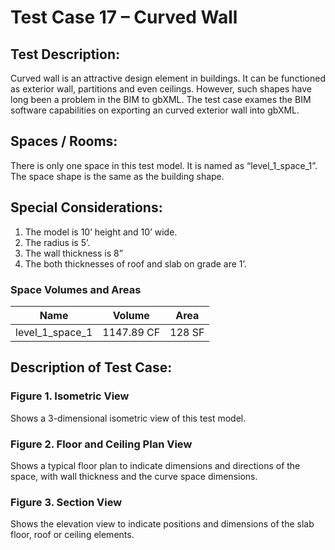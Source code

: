 # Test Case 17 – Curved Wall
## Test Description:
Curved wall is an attractive design element in buildings. It can be functioned as exterior wall, partitions and even ceilings. However, such shapes have long been a problem in the BIM to gbXML. The test case exames the BIM software capabilities on exporting an curved exterior wall into gbXML.
## Spaces / Rooms:
There is only one space in this test model. It is named as “level_1_space_1”. The space shape is the same as the building shape.
## Special Considerations:
1.	The model is 10’ height and 10’ wide.
2.	The radius is 5’.
3.	The wall thickness is 8”
4.	The both thicknesses of roof and slab on grade are 1’.

### Space Volumes and Areas
| Name            | Volume     | Area   |
|-----------------|------------|--------|
| level_1_space_1 | 1147.89 CF | 128 SF |




## Description of Test Case:
### Figure 1. Isometric View
Shows a 3-dimensional isometric view of this test model.
### Figure 2. Floor and Ceiling Plan View
Shows a typical floor plan to indicate dimensions and directions of the space, with wall thickness and the curve space dimensions.  
### Figure 3. Section View
Shows the elevation view to indicate positions and dimensions of the slab floor, roof or ceiling elements.
